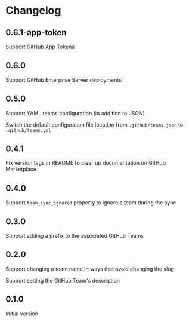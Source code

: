 # Changelog

## 0.6.1-app-token

Support GitHub App Tokens


## 0.6.0

Support GitHub Enterprise Server deployments

## 0.5.0

Support YAML teams configuration (in addition to JSON)

Switch the default configuration file location from `.github/teams.json` to
`.github/teams.yml`

## 0.4.1

Fix version tags in README to clear up documentation on GitHub Marketplace

## 0.4.0

Support `team_sync_ignored` property to ignore a team during the sync

## 0.3.0

Support adding a prefix to the associated GitHub Teams

## 0.2.0

Support changing a team name in ways that avoid changing the slug

Support setting the GitHub Team's description

## 0.1.0

Initial version
